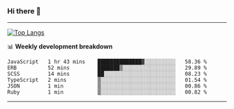 ### Hi there 👋

-------
[![Top Langs](https://github-readme-stats.vercel.app/api/top-langs/?username=ashish-r)](https://github.com/anuraghazra/github-readme-stats)

📊 **Weekly development breakdown**
<!--START_SECTION:waka-->

```text
JavaScript   1 hr 43 mins    ██████████████▓░░░░░░░░░░   58.36 %
ERB          52 mins         ███████▒░░░░░░░░░░░░░░░░░   29.89 %
SCSS         14 mins         ██░░░░░░░░░░░░░░░░░░░░░░░   08.23 %
TypeScript   2 mins          ▒░░░░░░░░░░░░░░░░░░░░░░░░   01.54 %
JSON         1 min           ▒░░░░░░░░░░░░░░░░░░░░░░░░   00.86 %
Ruby         1 min           ▒░░░░░░░░░░░░░░░░░░░░░░░░   00.82 %
```

<!--END_SECTION:waka-->
-------

<!--
**ashish-r/ashish-r** is a ✨ _special_ ✨ repository because its `README.md` (this file) appears on your GitHub profile.

Here are some ideas to get you started:

- 🔭 I’m currently working on ...
- 🌱 I’m currently learning ...
- 👯 I’m looking to collaborate on ...
- 🤔 I’m looking for help with ...
- 💬 Ask me about ...
- 📫 How to reach me: ...
- 😄 Pronouns: ...
- ⚡ Fun fact: ...
-->
